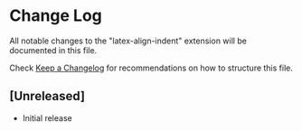 # Change Log

All notable changes to the "latex-align-indent" extension will be documented in this file.

Check [Keep a Changelog](http://keepachangelog.com/) for recommendations on how to structure this file.

## [Unreleased]

- Initial release